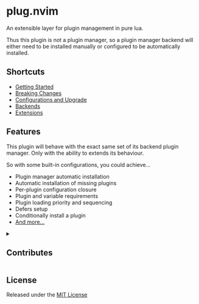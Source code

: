# plug.nvim

An extensible layer for plugin management in pure lua.

Thus this plugin is not a plugin manager, so a plugin manager backend will
either need to be installed manually or configured to be automatically
installed.

## Shortcuts

* [Getting Started](/docs/getting_started.md)
* [Breaking Changes](/docs/breaking_changes.md)
* [Configurations and Upgrade](/docs/configurations.md)
* [Backends](/docs/backends)
* [Extensions](/docs/extensions)

## Features

This plugin will behave with the exact same set of its backend plugin manager.
Only with the ability to extends its behaviour.

So with some built-in configurations, you could achieve...

- Plugin manager automatic installation
- Automatic installation of missing plugins
- Per-plugin configuration closure
- Plugin and variable requirements
- Plugin loading priority and sequencing
- Defers setup
- Conditionally install a plugin
- [And more...](/docs/extensions)

<details>

<summary>

## Contributes

</summary>

During the development, you can use the following command to automatically
setup a working configurations to test the plugin...

```sh
make test-<backend to test>

# or to preview the test setup

make drytest-<backend to test>
```

To test automatic installation, use

```sh
make test-auto-<backend to test>

# or to preview the test setup

make drytest-auto-<backend to test>
```

To preview the code generation, use

```sh
make preview
```

To manually generate the output code, use

```sh
make compile
```

</details>

## License

Released under the [MIT License](LICENSE)

